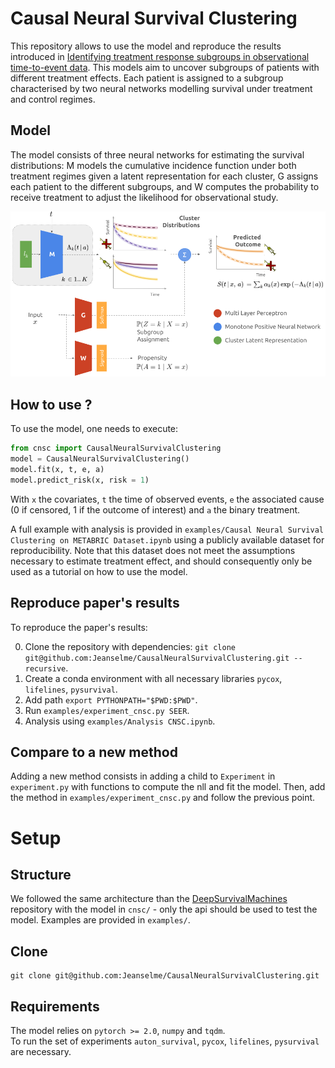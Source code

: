 # Causal Neural Survival Clustering
This repository allows to use the model and reproduce the results introduced in [Identifying treatment response subgroups in observational time-to-event data](https://arxiv.org/abs/2408.03463).
This models aim to uncover subgroups of patients with different treatment effects.
Each patient is assigned to a subgroup characterised by two neural networks modelling survival under treatment and control regimes.


## Model
The model consists of three neural networks for estimating the survival distributions: M models the cumulative incidence function under both treatment regimes given a latent representation for each cluster, G assigns each patient to the different subgroups, and W computes the probability to receive treatment to adjust the likelihood for observational study.

![Model](./images/ntc.png)

## How to use ?
To use the model, one needs to execute:
```python
from cnsc import CausalNeuralSurvivalClustering
model = CausalNeuralSurvivalClustering()
model.fit(x, t, e, a)
model.predict_risk(x, risk = 1)
```
With `x` the covariates, `t` the time of observed events, `e` the associated cause (0 if censored, 1 if the outcome of interest) and `a` the binary treatment.

A full example with analysis is provided in `examples/Causal Neural Survival Clustering on METABRIC Dataset.ipynb` using a publicly available dataset for reproducibility. Note that this dataset does not meet the assumptions necessary to estimate treatment effect, and should consequently only be used as a tutorial on how to use the model.

## Reproduce paper's results
To reproduce the paper's results:

0. Clone the repository with dependencies: `git clone git@github.com:Jeanselme/CausalNeuralSurvivalClustering.git --recursive`.
1. Create a conda environment with all necessary libraries `pycox`, `lifelines`, `pysurvival`.
2. Add path `export PYTHONPATH="$PWD:$PWD"`.
3. Run `examples/experiment_cnsc.py SEER`.
5. Analysis using `examples/Analysis CNSC.ipynb`.

## Compare to a new method
Adding a new method consists in adding a child to `Experiment` in `experiment.py` with functions to compute the nll and fit the model.
Then, add the method in `examples/experiment_cnsc.py` and follow the previous point. 

# Setup
## Structure
We followed the same architecture than the [DeepSurvivalMachines](https://github.com/autonlab/DeepSurvivalMachines) repository with the model in `cnsc/` - only the api should be used to test the model. Examples are provided in `examples/`. 

## Clone
```
git clone git@github.com:Jeanselme/CausalNeuralSurvivalClustering.git
```

## Requirements
The model relies on `pytorch >= 2.0`, `numpy` and `tqdm`.  
To run the set of experiments `auton_survival`, `pycox`, `lifelines`, `pysurvival` are necessary.